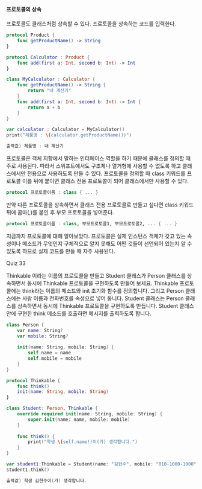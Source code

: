 #### 프로토콜의 상속

프로토콜도 클래스처럼 상속할 수 있다. 프로토콜을 상속하는 코드를 입력한다.
```swift
protocol Product {
    func getProductName() -> String
}

protocol Calculator : Product {
    func add(first a: Int, second b: Int) -> Int
}

class MyCalculator : Calculator {
    func getProductName() -> String {
        return "내 계산기"
    }
    func add(first a: Int, second b: Int) -> Int {
        return a + b
    }
}

var calculator : Calculator = MyCalculator()
print("제품명 : \(calculator.getProductName())")

출력값) 제품명 : 내 계산기
```
프로토콜은 객체 지향에서 말하는 인터페이스 역할을 하기 때문에 클래스를 정의할 때 주로 사용된다.
따라서 스위프트에서도 구조체나 열거형에 사용할 수 없도록 하고 클래스에서만 전용으로 사용하도록 만들 수 있다.
프로토콜을 정의할 때 class 키워드를 프로토콜 이름 뒤에 붙이면 클래스 전용 프로토콜이 되어 클래스에서만 사용할 수 있다.
```swift
protocol 프로토콜이름 : class { ... }
```
만약 다른 프로토콜을 상속하면서 클래스 전용 프로토콜로 만들고 싶다면 class 키워드 뒤에 콤마(,)를 붙인 후 부모 프로토콜을 넣어준다.
```swift
protocol 프로토콜이름 : class, 부모프로토콜1, 부모프로토콜2, ... { ... }
```
지금까지 프로토콜에 대해 알아보았다. 프로토콜은 실제 인스턴스 객체가 갖고 있는 속성이나 메소드가 무엇인지 구체적으로 알지 못해도 어떤 것들이 선언되어 있는지 알 수 있도록 하므로 실제 코드를 만들 때 자주 사용된다.

Quiz 33

Thinkable 이라는 이름의 프로토콜을 만들고 Student 클래스가 Person 클래스를 상속하면서 동시에 Thinkable 프로토콜을 구현하도록 만들어 보세요.
Thinkable 프로토콜에는 think라는 이름의 메소드와 init 초기화 함수를 정의합니다. 그리고 Person 클래스에는 사람 이름과 전화번호를 속성으로 넣어 둡니다.
Student 클래스는 Person 클래스를 상속하면서 동시에 Thinkable 프로토콜을 구현하도록 만듭니다. Student 클래스 안에 구현한 think 메소드를 호출하면 메시지를 출력하도록 합니다.
```swift
class Person {
    var name: String?
    var mobile: String?
    
    init(name: String, mobile: String) {
        self.name = name
        self.mobile = mobile
    }
}

protocol Thinkable {
    func think()
    init(name: String, mobile: String)
}

class Student: Person, Thinkable {
    override required init(name: String, mobile: String) {
        super.init(name: name, mobile: mobile)
    }
    
    func think() {
        print("학생 \(self.name!)이(가) 생각합니다.")
    }
}

var student1:Thinkable = Student(name: "김현수", mobile: "010-1000-1000")
student1.think()

출력값) 학생 김현수이(가) 생각합니다.
```

